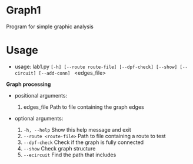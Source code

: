 # Graph1 

Program for simple graphic analysis

# Usage

* usage: lab1.py ```[-h] [--route route-file] [--dpf-check] [--show] [--circuit] [--add-conn] ``` <edges_file>

**Graph processing**

* positional arguments:
  1. edges_file                     Path to file containing the graph edges

* optional arguments:
  1. ```-h, --help```               Show this help message and exit
  2. ```--route <route-file>```     Path to file containing a route to test
  3. ```--dpf-check```              Check if the graph is fully connected
  4. ```--show```                   Check graph structure
  5. ```--ecircuit```               Find the path that includes
